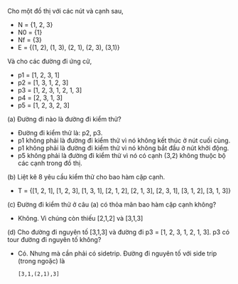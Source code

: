 Cho một đồ thị với các nút và cạnh sau,
* N = {1, 2, 3}
* N0 = {1}
* Nf = {3}
* E = {(1, 2), (1, 3), (2, 1), (2, 3), (3,1)}

Và cho các đường đi ứng cử,
* p1 = [1, 2, 3, 1]
* p2 = [1, 3, 1, 2, 3]
* p3 = [1, 2, 3, 1, 2, 1, 3]
* p4 = [2, 3, 1, 3]
* p5 = [1, 2, 3, 2, 3]

(a) Đường đi nào là đường đi kiểm thử?
* Đường đi kiểm thử là: p2, p3.
* p1 không phải là đường đi kiểm thử vì nó không kết thúc ở nút cuối cùng.
* p1 không phải là đường đi kiểm thử vì nó không bắt đầu ở nút khởi động.
* p5 không phải là đường đi kiểm thử vì nó có cạnh (3,2) không thuộc bộ các cạnh trong đồ thị.

(b) Liệt kê 8 yêu cầu kiểm thử cho bao hàm cặp cạnh.
* T = {[1, 2, 1], [1, 2, 3], [1, 3, 1], [2, 1, 2], [2, 1, 3], [2, 3, 1], [3, 1, 2], [3, 1, 3]}

(c) Đường đi kiểm thử ở câu (a) có thỏa mãn bao hàm cặp cạnh không?
* Không. Vì chúng còn thiếu [2,1,2] và [3,1,3]

(d) Cho đường đi nguyên tố [3,1,3] và đường đi p3 = [1, 2, 3, 1, 2, 1, 3]. p3 có tour đường đi nguyên tố không?
* Có. Nhưng mà cần phải có sidetrip. Đường đi nguyên tố với side trip (trong ngoặc) là

      [3,1,(2,1),3]
